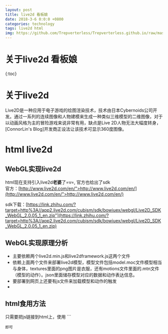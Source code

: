 ```yaml
---
layout: post
title: live2d 看板娘
date: 2018-3-6 0:0:0 +0800
categories: technology
tags: live2d html
img: https://github.com/Trepverterless/Trepverterless.github.io/raw/master/assets/images/posts/live2d.jpg
---
```

# 关于live2d 看板娘  #

{:toc}

# 关于live2d

Live2D是一种应用于电子游戏的绘图渲染技术，技术由日本Cybernoids公司开发。通过一系列的连续图像和人物建模来生成一种类似三维模型的二维图像，对于以动画风格为主的冒险游戏来说非常有用，缺点是Live 2D人物无法大幅度转身，[ConnorLin's Blog]开发商正设法让该技术可显示360度图像。

# html live2d

## WebGL实现live2d

html现在支持引入live2d**老婆**了=v=, 官方也给出了sdk</br>
官方：[http://www.live2d.com/en/">http://www.live2d.com/en/](http://www.live2d.com/en/">http://www.live2d.com/en/)

sdk下载：[https://link.zhihu.com/?target=http%3A//app2.live2d.com/cubism/sdk/bowiuex/webgl/Live2D_SDK_WebGL_2.0.05_1_en.zip"](https://link.zhihu.com/?target=http%3A//app2.live2d.com/cubism/sdk/bowiuex/webgl/Live2D_SDK_WebGL_2.0.05_1_en.zip)

## WebGL实现原理分析

* 主要依赖两个live2d.min.js和live2dframework.js这两个文件
* 依赖上面两个文件来部署live2d模型，模型文件包括model.moc文件模型相当与身体，textures里面的png图片是衣服，还有motions文件里面的.mtn文件（模型的动作）。json里面储存模型对应的数据和动作表达信息。
* 要部署到网页上还要有js文件来加载模型和动作的触发
* 
## html食用方法

只需要把js链接到html上，使用  ```  <canvas id=" " width=" " height=" "></canvas>
```
即可